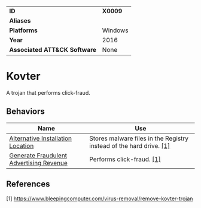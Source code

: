 |||
|---|---|
|**ID**|**X0009**|
|**Aliases**||
|**Platforms**|Windows|
|**Year**|2016|
|**Associated ATT&CK Software**|None|


Kovter
======
A trojan that performs click-fraud.

Behaviors
---------
|Name|Use|
|---|---|
|[Alternative Installation Location](../defense-evasion/alter-install-location.md)|Stores malware files in the Registry instead of the hard drive. [[1]](#1)|
|[Generate Fraudulent Advertising Revenue](../impact/generate-fraud-rev.md)|Performs click-fraud. [[1]](#1)|

References
----------
<a name="1">[1]</a> https://www.bleepingcomputer.com/virus-removal/remove-kovter-trojan
